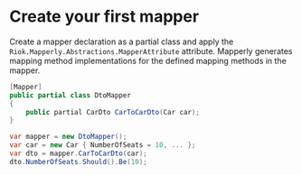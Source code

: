 # Create your first mapper

Create a mapper declaration as a partial class
and apply the `Riok.Mapperly.Abstractions.MapperAttribute` attribute.
Mapperly generates mapping method implementations for the defined mapping methods in the mapper.

```csharp title="Mapper declaration"
[Mapper]
public partial class DtoMapper
{
    public partial CarDto CarToCarDto(Car car);
}
```

```csharp title="Mapper usage"
var mapper = new DtoMapper();
var car = new Car { NumberOfSeats = 10, ... };
var dto = mapper.CarToCarDto(car);
dto.NumberOfSeats.Should().Be(10);
```
